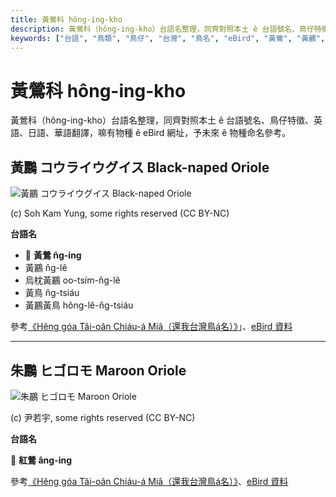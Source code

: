 ```yaml
---
title: 黃鶯科 hông-ing-kho
description: 黃鶯科（hông-ing-kho）台語名整理，同齊對照本土 ê 台語號名、鳥仔特徵、英語、日語、華語翻譯，嘛有物種 ê eBird 網址，予未來 ê 物種命名參考。
keywords: ["台語", "鳥類", "鳥仔", "台灣", "鳥名", "eBird", "黃鶯", "黃鸝", "朱鸝"]
---
```


# 黃鶯科 hông-ing-kho

黃鶯科（hông-ing-kho）台語名整理，同齊對照本土 ê 台語號名、鳥仔特徵、英語、日語、華語翻譯，嘛有物種 ê eBird 網址，予未來 ê 物種命名參考。

## 黃鸝 コウライウグイス Black-naped Oriole

![黃鸝 コウライウグイス Black-naped Oriole](https://inaturalist-open-data.s3.amazonaws.com/photos/5558984/medium.jpeg)

(c) Soh Kam Yung, some rights reserved (CC BY-NC)

**台語名**

- 🎯 **黃鶯 n̂g-ing**
- 黃鸝 n̂g-lê
- 烏枕黃鸝 oo-tsím-n̂g-lê
- 黃鳥 n̂g-tsiáu
- 黃鸝黃鳥 hông-lê-n̂g-tsiáu

參考[《Hêng góa Tâi-oân Chiáu-á Miâ（還我台灣鳥á名）》](https://siaulahjih.github.io/TaiOanChiauA/)」、[eBird 資料](https://ebird.org/species/blnori1)

---

## 朱鸝 ヒゴロモ Maroon Oriole

![朱鸝 ヒゴロモ Maroon Oriole](https://inaturalist-open-data.s3.amazonaws.com/photos/97057384/medium.jpg)

(c) 尹若宇, some rights reserved (CC BY-NC)

**台語名**

🎯 **紅鶯 âng-ing**

參考[《Hêng góa Tâi-oân Chiáu-á Miâ（還我台灣鳥á名）》](https://siaulahjih.github.io/TaiOanChiauA/)、[eBird 資料](https://ebird.org/species/marori2)
